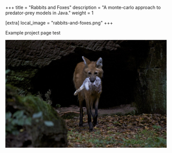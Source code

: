 +++
title = "Rabbits and Foxes"
description = "A monte-carlo approach to predator-prey models in Java."
weight = 1

[extra]
local_image = "rabbits-and-foxes.png"
+++

Example project page test

![image](rabbits-and-foxes.png)

